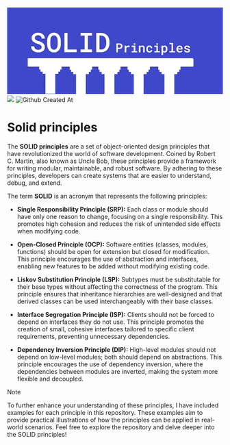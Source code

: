 ![](https://github.com/AmirTghizde/SOLID/blob/main/solid.jpg)<br/>
![](https://img.shields.io/badge/👨‍💻-By_AmirTghizde-blue?style=social)
![Github Created At](https://img.shields.io/github/created-at/AmirTghizde/SOLID?style=flat-square)

# Solid principles


The **SOLID principles** are a set of object-oriented design principles that have revolutionized the world of software development. Coined by Robert C. Martin, also known as Uncle Bob, these principles provide a framework for writing modular, maintainable, and robust software. By adhering to these principles, developers can create systems that are easier to understand, debug, and extend.

The term  **SOLID**  is an acronym that represents the following principles:

-   **Single Responsibility Principle (SRP):**  Each class or module should have only one reason to change, focusing on a single responsibility. This promotes high cohesion and reduces the risk of unintended side effects when modifying code.
    
-   **Open-Closed Principle (OCP):**  Software entities (classes, modules, functions) should be open for extension but closed for modification. This principle encourages the use of abstraction and interfaces, enabling new features to be added without modifying existing code.
    
-   **Liskov Substitution Principle (LSP):**  Subtypes must be substitutable for their base types without affecting the correctness of the program. This principle ensures that inheritance hierarchies are well-designed and that derived classes can be used interchangeably with their base classes.
    
-   **Interface Segregation Principle (ISP):**  Clients should not be forced to depend on interfaces they do not use. This principle promotes the creation of small, cohesive interfaces tailored to specific client requirements, preventing unnecessary dependencies.
    
-   **Dependency Inversion Principle (DIP):**  High-level modules should not depend on low-level modules; both should depend on abstractions. This principle encourages the use of dependency inversion, where the dependencies between modules are inverted, making the system more flexible and decoupled.
    
>[!NOTE]
To further enhance your understanding of these principles, I have included examples for each principle in this repository. These examples aim to provide practical illustrations of how the principles can be applied in real-world scenarios.
Feel free to explore the repository and delve deeper into the SOLID principles!



